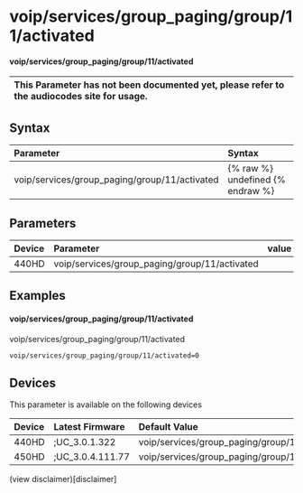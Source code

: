 ﻿---
description: voip/services/group_paging/group/11/activated
search:
    keywords: ['voip','services','group_paging','group','11','activated']
---

# voip/services/group_paging/group/11/activated

#### voip/services/group_paging/group/11/activated


| This Parameter has not been documented yet, please refer to the audiocodes site for usage.  |
| :--- |

## Syntax
| Parameter | Syntax |
| :--- | :--- |
|voip/services/group_paging/group/11/activated | {% raw %} undefined {% endraw %} |

## Parameters
|Device|Parameter|value|Description|
|:---|:---|:---|:---|
| 440HD | voip/services/group_paging/group/11/activated |  |  |

## Examples
#### voip/services/group_paging/group/11/activated

voip/services/group_paging/group/11/activated

```
voip/services/group_paging/group/11/activated=0
```

## Devices
This parameter is available on the following devices

| Device | Latest Firmware | Default Value |
|:---|:---|:---|
| 440HD | ;UC_3.0.1.322 | voip/services/group_paging/group/11/activated=0 
| 450HD | ;UC_3.0.4.111.77 | voip/services/group_paging/group/11/activated=0 

(view disclaimer)[disclaimer]
